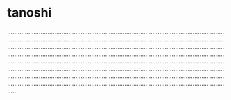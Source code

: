 # tanoshi
.....................................................................................................................................................................................................................................................................................................................................................................................................................................................................................................................................................................................................................................................................................................................................................................................................................................................................................................................................................................................................................................